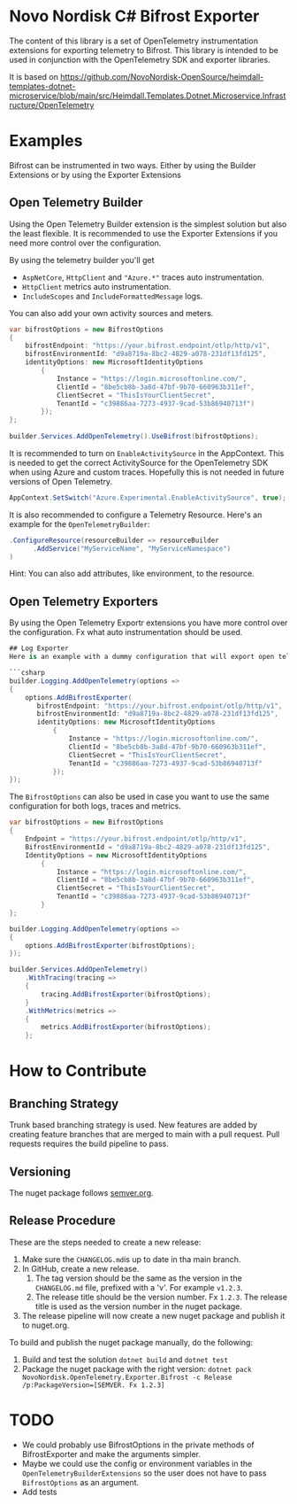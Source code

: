 # Novo Nordisk C# Bifrost Exporter
The content of this library is a set of OpenTelemetry instrumentation extensions for exporting telemetry to Bifrost.
This library is intended to be used in conjunction with the OpenTelemetry SDK and exporter libraries.

It is based on https://github.com/NovoNordisk-OpenSource/heimdall-templates-dotnet-microservice/blob/main/src/Heimdall.Templates.Dotnet.Microservice.Infrastructure/OpenTelemetry

# Examples
Bifrost can be instrumented in two ways. Either by using the Builder Extensions or by using the Exporter Extensions
## Open Telemetry Builder
Using the Open Telemetry Builder extension is the simplest solution but also the least flexible. It is recommended to use the Exporter Extensions if you need more control over the configuration.

By using the telemetry builder you'll get
- `AspNetCore`, `HttpClient` and `"Azure.*"` traces auto instrumentation.
- `HttpClient` metrics auto instrumentation.
- `IncludeScopes` and `IncludeFormattedMessage` logs. 

You can also add your own activity sources and meters.

```csharp
var bifrostOptions = new BifrostOptions
{
    bifrostEndpoint: "https://your.bifrost.endpoint/otlp/http/v1",
    bifrostEnvironmentId: "d9a8719a-8bc2-4829-a078-231df13fd125",
    identityOptions: new MicrosoftIdentityOptions
        {
            Instance = "https://login.microsoftonline.com/",
            ClientId = "8be5cb8b-3a8d-47bf-9b70-660963b311ef",
            ClientSecret = "ThisIsYourClientSecret",
            TenantId = "c39886aa-7273-4937-9cad-53b86940713f")
        });    
};
        
builder.Services.AddOpenTelemetry().UseBifrost(bifrostOptions);
```

It is recommended to turn on `EnableActivitySource` in the AppContext. This is needed to get the correct ActivitySource for the OpenTelemetry SDK when using Azure and custom traces. Hopefully this is not needed in future versions of Open Telemetry. 
```csharp
AppContext.SetSwitch("Azure.Experimental.EnableActivitySource", true);
```

It is also recommended to configure a Telemetry Resource. Here's an example for the `OpenTelemetryBuilder`:
```csharp
.ConfigureResource(resourceBuilder => resourceBuilder
      .AddService("MyServiceName", "MyServiceNamespace")
)
```
Hint: You can also add attributes, like environment, to the resource.


## Open Telemetry Exporters
By using the Open Telemetry Exportr extensions you have more control over the configuration. Fx what auto instrumentation should be used.

```csharp 
## Log Exporter
Here is an example with a dummy configuration that will export open telemetry logs to Bifrost using a service principal.

```csharp
builder.Logging.AddOpenTelemetry(options =>
{
    options.AddBifrostExporter(
       bifrostEndpoint: "https://your.bifrost.endpoint/otlp/http/v1",
       bifrostEnvironmentId: "d9a8719a-8bc2-4829-a078-231df13fd125",
       identityOptions: new MicrosoftIdentityOptions
           {
               Instance = "https://login.microsoftonline.com/",
               ClientId = "8be5cb8b-3a8d-47bf-9b70-660963b311ef",
               ClientSecret = "ThisIsYourClientSecret",
               TenantId = "c39886aa-7273-4937-9cad-53b86940713f"
           });
});
```

The `BifrostOptions` can also be used in case you want to use the same configuration for both logs, traces and metrics.

```csharp
var bifrostOptions = new BifrostOptions
{
    Endpoint = "https://your.bifrost.endpoint/otlp/http/v1",
    BifrostEnvironmentId = "d9a8719a-8bc2-4829-a078-231df13fd125",
    IdentityOptions = new MicrosoftIdentityOptions
        {
            Instance = "https://login.microsoftonline.com/",
            ClientId = "8be5cb8b-3a8d-47bf-9b70-660963b311ef",
            ClientSecret = "ThisIsYourClientSecret",
            TenantId = "c39886aa-7273-4937-9cad-53b86940713f"
        }
};

builder.Logging.AddOpenTelemetry(options =>
{
    options.AddBifrostExporter(bifrostOptions);
});

builder.Services.AddOpenTelemetry()
    .WithTracing(tracing =>
    {
        tracing.AddBifrostExporter(bifrostOptions);
    }
    .WithMetrics(metrics =>
    {
        metrics.AddBifrostExporter(bifrostOptions);
    };
```

# How to Contribute
## Branching Strategy
Trunk based branching strategy is used. New features are added by creating feature branches that are merged to main with a pull request.
Pull requests requires the build pipeline to pass.

## Versioning
The nuget package follows [semver.org](https://www.semver.org).

## Release Procedure
These are the steps needed to create a new release:
1. Make sure the `CHANGELOG.md`is up to date in tha main branch.
2. In GitHub, create a new release.
    1. The tag version should be the same as the version in the `CHANGELOG.md` file, prefixed with a 'v'. For example `v1.2.3`.
    2. The release title should be the version number. Fx `1.2.3`. The release title is used as the version number in the nuget package.
3. The release pipeline will now create a new nuget package and publish it to nuget.org.

To build and publish the nuget package manually, do the following:
1. Build and test the solution `dotnet build` and `dotnet test`
2. Package the nuget package with the right version: `dotnet pack NovoNordisk.OpenTelemetry.Exporter.Bifrost -c Release /p:PackageVersion=[SEMVER. Fx 1.2.3]`

# TODO
- We could probably use BifrostOptions in the private methods of BifrostExporter and make the arguments simpler.
- Maybe we could use the config or environment variables in the `OpenTelemetryBuilderExtensions` so the user does not 
have to pass `BifrostOptions` as an argument.
- Add tests
